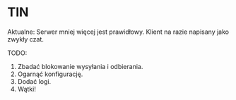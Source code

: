 # TIN
Aktualne:
Serwer mniej więcej jest prawidłowy.
Klient na razie napisany jako zwykły czat.

TODO:
1. Zbadać blokowanie wysyłania i odbierania.
2. Ogarnąć konfigurację.
3. Dodać logi.
4. Wątki!
